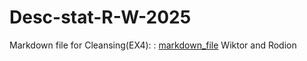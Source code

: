 # Desc-stat-R-W-2025

Markdown file for Cleansing(EX4): : [markdown_file](Exercise4.md)
Wiktor and Rodion
